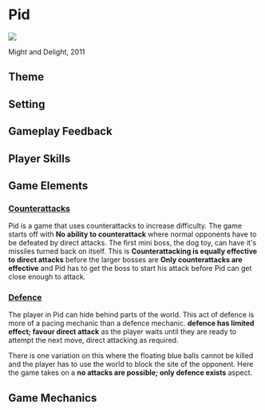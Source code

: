 # Pid
[![](http://www.pidgame.com/img/screenshots/Pid_Screenshot_attic_2.jpg)](http://www.pidgame.com/)

Might and Delight, 2011

## Theme

## Setting

## Gameplay Feedback

## Player Skills

## Game Elements
### [Counterattacks](/elements/counterattack)
Pid is a game that uses counterattacks to increase difficulty. The game starts off with **No ability to counterattack** where normal opponents have to be defeated by direct attacks. The first mini boss, the dog toy, can have it's missiles turned back on itself. This is **Counterattacking is equally effective to direct attacks** before the larger bosses are **Only counterattacks are effective** and Pid has to get the boss to start his attack before Pid can get close enough to attack.

### [Defence](/elements/defence)
The player in Pid can hide behind parts of the world. This act of defence is more of a pacing mechanic than a defence mechanic. **defence has limited effect; favour direct attack** as the player waits until they are ready to attempt the next move, direct attacking as required. 

There is one variation on this where the floating blue balls cannot be killed and the player has to use the world to block the site of the opponent. Here the game takes on a **no attacks are possible; only defence exists** aspect.

## Game Mechanics